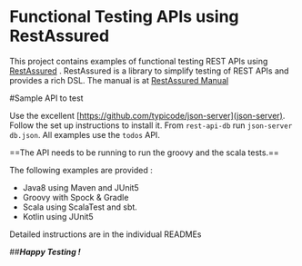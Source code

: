 # Functional Testing APIs using RestAssured
This project contains examples of  functional  testing REST APIs using [RestAssured](https://github.com/jayway/rest-assured) . RestAssured is a library to simplify testing of REST APIs and provides a rich DSL. 
The manual is at [RestAssured Manual](https://code.google.com/p/rest-assured/wiki/Usage)  

#Sample  API to test

Use the excellent [https://github.com/typicode/json-server](json-server). Follow the set up instructions to install it.
From `rest-api-db` run `json-server db.json`. All examples use the `todos` API.


==The API  needs to be running to run the groovy and the scala tests.==

The following examples are provided :

* Java8 using Maven and JUnit5
* Groovy with Spock & Gradle
* Scala using ScalaTest and sbt.
* Kotlin using JUnit5

Detailed instructions are in the individual READMEs

##***Happy Testing !***

